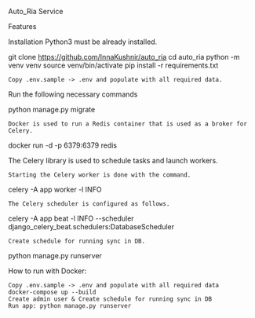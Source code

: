 Auto_Ria Service

Features

Installation
Python3 must be already installed.

git clone https://github.com/InnaKushnir/auto_ria
cd auto_ria
python -m venv venv
source venv/bin/activate
pip install -r requirements.txt

    Copy .env.sample -> .env and populate with all required data.

Run the following necessary commands

python manage.py migrate

    Docker is used to run a Redis container that is used as a broker for Celery.

docker run -d -p 6379:6379 redis

The Celery library is used to schedule tasks and launch workers.

    Starting the Celery worker is done with the command.

celery -A app worker -l INFO

    The Celery scheduler is configured as follows.

celery -A app beat -l INFO --scheduler django_celery_beat.schedulers:DatabaseScheduler

    Create schedule for running sync in DB.

python manage.py runserver

How to run with Docker:

    Copy .env.sample -> .env and populate with all required data
    docker-compose up --build
    Create admin user & Create schedule for running sync in DB
    Run app: python manage.py runserver
